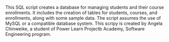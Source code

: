 This SQL script creates a database for managing students and their course enrollments.
It includes the creation of tables for students, courses, and enrollments, along with some sample data.
The script assumes the use of MySQL or a compatible database system.
This scripy is created by Angela Chinweike, a student of Power Learn Projectb Academy,  Software Engineering program.
